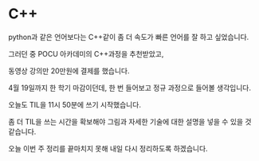 # C++



python과 같은 언어보다는 C++같이 좀 더 속도가 빠른 언어를 잘 하고 싶었습니다.

그러던 중 POCU 아카데미의 C++과정을 추천받았고,

동영상 강의만 20만원에 결제를 했습니다.

4월 19일까지 한 학기 마감이던데, 한 번 들어보고 정규 과정으로 들어볼 생각입니다.



오늘도 TIL을 11시 50분에 쓰기 시작했습니다.

좀 더 TIL을 쓰는 시간을 확보해야 그림과 자세한 기술에 대한 설명을 넣을 수 있을 것 같습니다.

오늘 이번 주 정리를 끝마치지 못해 내일 다시 정리하도록 하겠습니다.

